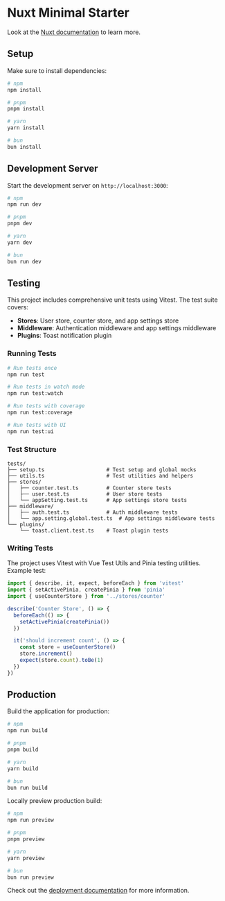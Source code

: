 # Nuxt Minimal Starter

Look at the [Nuxt documentation](https://nuxt.com/docs/getting-started/introduction) to learn more.

## Setup

Make sure to install dependencies:

```bash
# npm
npm install

# pnpm
pnpm install

# yarn
yarn install

# bun
bun install
```

## Development Server

Start the development server on `http://localhost:3000`:

```bash
# npm
npm run dev

# pnpm
pnpm dev

# yarn
yarn dev

# bun
bun run dev
```

## Testing

This project includes comprehensive unit tests using Vitest. The test suite covers:

- **Stores**: User store, counter store, and app settings store
- **Middleware**: Authentication middleware and app settings middleware  
- **Plugins**: Toast notification plugin

### Running Tests

```bash
# Run tests once
npm run test

# Run tests in watch mode
npm run test:watch

# Run tests with coverage
npm run test:coverage

# Run tests with UI
npm run test:ui
```

### Test Structure

```
tests/
├── setup.ts                    # Test setup and global mocks
├── utils.ts                    # Test utilities and helpers
├── stores/
│   ├── counter.test.ts         # Counter store tests
│   ├── user.test.ts            # User store tests
│   └── appSetting.test.ts      # App settings store tests
├── middleware/
│   ├── auth.test.ts            # Auth middleware tests
│   └── app.setting.global.test.ts  # App settings middleware tests
└── plugins/
    └── toast.client.test.ts    # Toast plugin tests
```

### Writing Tests

The project uses Vitest with Vue Test Utils and Pinia testing utilities. Example test:

```typescript
import { describe, it, expect, beforeEach } from 'vitest'
import { setActivePinia, createPinia } from 'pinia'
import { useCounterStore } from '../stores/counter'

describe('Counter Store', () => {
  beforeEach(() => {
    setActivePinia(createPinia())
  })

  it('should increment count', () => {
    const store = useCounterStore()
    store.increment()
    expect(store.count).toBe(1)
  })
})
```

## Production

Build the application for production:

```bash
# npm
npm run build

# pnpm
pnpm build

# yarn
yarn build

# bun
bun run build
```

Locally preview production build:

```bash
# npm
npm run preview

# pnpm
pnpm preview

# yarn
yarn preview

# bun
bun run preview
```

Check out the [deployment documentation](https://nuxt.com/docs/getting-started/deployment) for more information.
